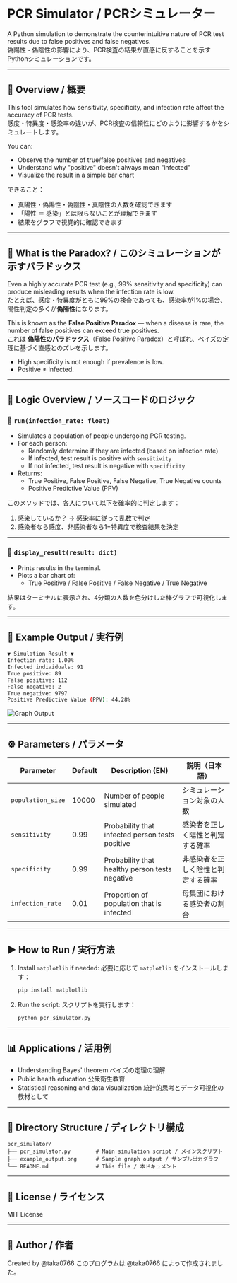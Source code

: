 # PCR Simulator / PCRシミュレーター

A Python simulation to demonstrate the counterintuitive nature of PCR test results due to false positives and false negatives.  
偽陽性・偽陰性の影響により、PCR検査の結果が直感に反することを示すPythonシミュレーションです。

---

## 📌 Overview / 概要

This tool simulates how sensitivity, specificity, and infection rate affect the accuracy of PCR tests.  
感度・特異度・感染率の違いが、PCR検査の信頼性にどのように影響するかをシミュレートします。

You can:
- Observe the number of true/false positives and negatives
- Understand why "positive" doesn't always mean "infected"
- Visualize the result in a simple bar chart

できること：
- 真陽性・偽陽性・偽陰性・真陰性の人数を確認できます  
- 「陽性 ＝ 感染」とは限らないことが理解できます  
- 結果をグラフで視覚的に確認できます  

---

## 🧠 What is the Paradox? / このシミュレーションが示すパラドックス

Even a highly accurate PCR test (e.g., 99% sensitivity and specificity) can produce misleading results when the infection rate is low.  
たとえば、感度・特異度がともに99%の検査であっても、感染率が1%の場合、陽性判定の多くが**偽陽性**になります。

This is known as the **False Positive Paradox** — when a disease is rare, the number of false positives can exceed true positives.  
これは **偽陽性のパラドックス**（False Positive Paradox）と呼ばれ、ベイズの定理に基づく直感とのズレを示します。

- High specificity is not enough if prevalence is low.
- Positive ≠ Infected.

---

## 🧩 Logic Overview / ソースコードのロジック

### 🔹 `run(infection_rate: float)`

- Simulates a population of people undergoing PCR testing.
- For each person:
  - Randomly determine if they are infected (based on infection rate)
  - If infected, test result is positive with `sensitivity`
  - If not infected, test result is negative with `specificity`
- Returns:
  - True Positive, False Positive, False Negative, True Negative counts
  - Positive Predictive Value (PPV)

このメソッドでは、各人について以下を確率的に判定します：

1. 感染しているか？ → 感染率に従って乱数で判定  
2. 感染者なら感度、非感染者なら1−特異度で検査結果を決定

---

### 🔹 `display_result(result: dict)`

- Prints results in the terminal.
- Plots a bar chart of:
  - True Positive / False Positive / False Negative / True Negative

結果はターミナルに表示され、4分類の人数を色分けした棒グラフで可視化します。

---

## 🧪 Example Output / 実行例

```bash
▼ Simulation Result ▼
Infection rate: 1.00%
Infected individuals: 91
True positive: 89
False positive: 112
False negative: 2
True negative: 9797
Positive Predictive Value (PPV): 44.28%
````

![Graph Output](example_output.png)

---

## ⚙️ Parameters / パラメータ

| Parameter         | Default | Description (EN)                                | 説明（日本語）           |
| ----------------- | ------- | ----------------------------------------------- | ----------------- |
| `population_size` | 10000   | Number of people simulated                      | シミュレーション対象の人数     |
| `sensitivity`     | 0.99    | Probability that infected person tests positive | 感染者を正しく陽性と判定する確率  |
| `specificity`     | 0.99    | Probability that healthy person tests negative  | 非感染者を正しく陰性と判定する確率 |
| `infection_rate`  | 0.01    | Proportion of population that is infected       | 母集団における感染者の割合     |

---

## ▶️ How to Run / 実行方法

1. Install `matplotlib` if needed:
   必要に応じて `matplotlib` をインストールします：

   ```bash
   pip install matplotlib
   ```

2. Run the script:
   スクリプトを実行します：

   ```bash
   python pcr_simulator.py
   ```

---

## 📊 Applications / 活用例

* Understanding Bayes' theorem
  ベイズの定理の理解
* Public health education
  公衆衛生教育
* Statistical reasoning and data visualization
  統計的思考とデータ可視化の教材として

---

## 📁 Directory Structure / ディレクトリ構成

```
pcr_simulator/
├── pcr_simulator.py        # Main simulation script / メインスクリプト
├── example_output.png      # Sample graph output / サンプル出力グラフ
└── README.md               # This file / 本ドキュメント
```

---

## 📝 License / ライセンス

MIT License

---

## 🙋 Author / 作者

Created by @taka0766
このプログラムは @taka0766 によって作成されました。
